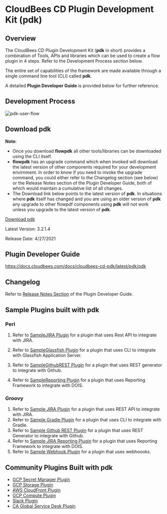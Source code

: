 # CloudBees CD Plugin Development Kit (pdk)

## Overview
The CloudBees CD Plugin Development Kit (**pdk** in short) provides a combination of Tools, APIs and libraries which can be used to create a flow plugin in 4 steps. Refer to the Development Process section below.

The entire set of capabilities of the framework are made available through a single command line tool (CLI) called **pdk**.

A detailed **Plugin Developer Guide** is provided below for further reference.

## Development Process

![pdk-user-flow](https://user-images.githubusercontent.com/6411605/59960113-f55c5980-9477-11e9-89b4-f044b3c56843.png)

## Download pdk
**Note**:
- Once you download **flowpdk** all other tools/libraries can be downloaded using the CLI itself.
- **flowpdk** has an upgrade command which when invoked will download the latest version of other components required for your development envirnment. In order to know if you need to invoke the upgrade command, you could either refer to the Changelog section (see below) or the Release Notes section of the Plugin Developer Guide, both of which would maintain a cumulative list of all changes.
- The Download link below points to the latest version of **pdk**. In situations where **pdk** itself has changed and you are using an older version of **pdk** any upgrade to other flowpdf components using **pdk** will not work unless you upgrade to the latest version of **pdk**.

[Download pdk](https://storage.googleapis.com/flowpdf-binaries/pdk-cli.zip)

Latest Version: 3.2.1.4

Release Date: 4/27/2021

## Plugin Developer Guide

  https://docs.cloudbees.com/docs/cloudbees-cd-pdk/latest/pdk/pdk

## Changelog

Refer to [Release Notes Section](https://docs.cloudbees.com/docs/cloudbees-cd-pdk/latest/pdk/releasenotes) of the Plugin Developer Guide.

## Sample Plugins built with pdk

### Perl

1. Refer to [SampleJIRA Plugin](perl/SampleJIRA/README.md) for a plugin that uses Rest API to integrate with JIRA.

2. Refer to [SampleGlassfish Plugin](perl/SampleGlassfish/README.md) for a plugin that uses CLI to integrate with Glassfish Application Server.

3. Refer to [SampleGithubREST Plugin](perl/SampleGithubREST/README.md) for a plugin that uses REST generator to integrate with Github.

4. Refer to [SampleReporting Plugin](perl/SampleReporting/README.md) for a plugin that uses Reporting Framework to integrate with DOIS.

### Groovy

1. Refer to [Sample JIRA Plugin](groovy/SampleJira/README.md) for a plugin that uses REST API to integrate with JIRA.
2. Refer to [Sample Gradle Plugin](grooovy/SampleGradle/README.md) for a plugin that uses CLI to integrate with Gradle.
3. Refer to [Sample Github REST Plugin](groovy/SampleGithubREST) for a plugin that uses REST Generator to integrate with Github.
4. Refer to [Sample JIRA Reporting Plugin](groovy/SampleJIRAReporting) for a plugin that uses Reporting Framework to integrate with DOIS.
5. Refer to [Sample Webhook Plugin](groovy/SampleWebhook) for a plugin that uses webhoooks.


## Community Plugins Built with pdk

* [GCP Secret Manager Plugin](https://github.com/electric-cloud-community/EC-GCP-SecretManager)
* [GCP Storage Plugin](https://github.com/electric-cloud-community/EC-GCP-Storage)
* [AWS CloudFront Plugin](https://github.com/electric-cloud-community/EC-AWS-CloudFront)
* [GCP Compute Plugin](https://github.com/electric-cloud-community/EC-GCP-Provision)
* [Slack Plugin](https://github.com/electric-cloud-community/EC-Slack)
* [CA Global Service Desk Plugin](https://github.com/electric-cloud-community/EC-EC-CAGlobalServiceDesk)
